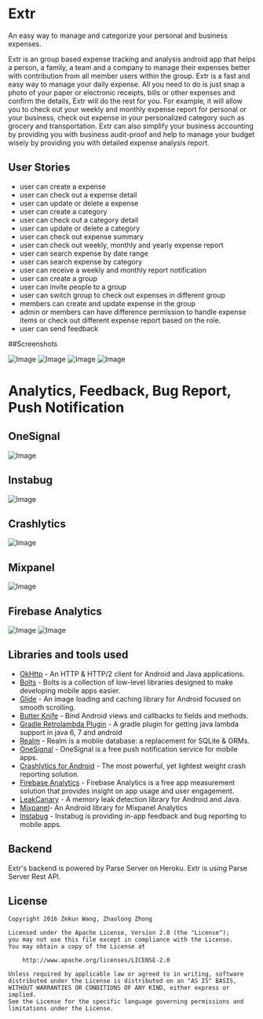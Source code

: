 # Extr

An easy way to manage and categorize your personal and business expenses.

Extr is an group based expense tracking and analysis android app that helps a person, a family, a team and a company to manage their expenses better with contribution from all member users within the group. Extr is a fast and easy way to manage your daily expense. All you need to do is just snap a photo of your paper or electronic receipts, bills or other expenses and confirm the details, Extr will do the rest for you. For example, it will allow you to check out your weekly and monthly expense report for personal or your business, check out expense in your personalized category such as grocery and transportation. Extr can also simplify your business accounting by providing you with business audit-proof and help to manage your budget wisely by providing you with detailed expense analysis report.

## User Stories

- user can create a expense
- user can check out a expense detail
- user can update or delete a expense
- user can create a category
- user can check out a category detail
- user can update or delete a category
- user can check out expense summary
- user can check out weekly, monthly and yearly expense report
- user can search expense by date range
- user can search expense by category
- user can receive a weekly and monthly report notification
- user can create a group
- user can invite people to a group
- user can switch group to check out expenses in different group
- members can create and update expense in the group
- admin or members can have difference permission to handle expense items or check out different expense report based on the role.
- user can send feedback


##Screenshots

![Image](/screenshots/screenshots_1.png)
![Image](/screenshots/screenshots_2.png)
![Image](/screenshots/screenshots_3.png)
![Image](/screenshots/screenshots_4.png)

# Analytics, Feedback, Bug Report, Push Notification

## OneSignal
![Image](/analytics/one_signal.png)


## Instabug
![Image](/analytics/instabug.png)


## Crashlytics
![Image](/analytics/crashlytics.png)


## Mixpanel
![Image](/analytics/mixpanel.png)

## Firebase Analytics
![Image](/analytics/firebase_1.png)
![Image](/analytics/firebase_2.png)


## Libraries and tools used

- [OkHttp](http://square.github.io/okhttp/) - An HTTP & HTTP/2 client for Android and Java applications.
- [Bolts](http://boltsframework.github.io/Bolts-Android/) - Bolts is a collection of low-level libraries designed to make developing mobile apps easier.
- [Glide](https://github.com/bumptech/glide) - An image loading and caching library for Android focused on smooth scrolling.
- [Butter Knife](http://jakewharton.github.io/butterknife/) - Bind Android views and callbacks to fields and methods.
- [Gradle Retrolambda Plugin](https://github.com/evant/gradle-retrolambda) - A gradle plugin for getting java lambda support in java 6, 7 and android
- [Realm](http://realm.io) - Realm is a mobile database: a replacement for SQLite & ORMs.
- [OneSignal](https://onesignal.com) - OneSignal is a free push notification service for mobile apps.
- [Crashlytics for Android](https://fabric.io/kits/android/crashlytics) - The most powerful, yet lightest weight crash reporting solution.
- [Firebase Analytics](https://firebase.google.com/docs/analytics/) - Firebase Analytics is a free app measurement solution that provides insight on app usage and user engagement.
- [LeakCanary](https://github.com/square/leakcanary) - A memory leak detection library for Android and Java.
- [Mixpanel](http://mixpanel.com/android-analytics/)- An Android library for Mixpanel Analytics
- [Instabug](https://instabug.com/) - Instabug is providing in-app feedback and bug reporting to mobile apps.

## Backend
Extr's backend is powered by Parse Server on Heroku‎. Extr is using Parse Server Rest API.


## License

    Copyright 2016 Zekun Wang, Zhaolong Zhong

    Licensed under the Apache License, Version 2.0 (the "License");
    you may not use this file except in compliance with the License.
    You may obtain a copy of the License at

        http://www.apache.org/licenses/LICENSE-2.0

    Unless required by applicable law or agreed to in writing, software
    distributed under the License is distributed on an "AS IS" BASIS,
    WITHOUT WARRANTIES OR CONDITIONS OF ANY KIND, either express or implied.
    See the License for the specific language governing permissions and
    limitations under the License.